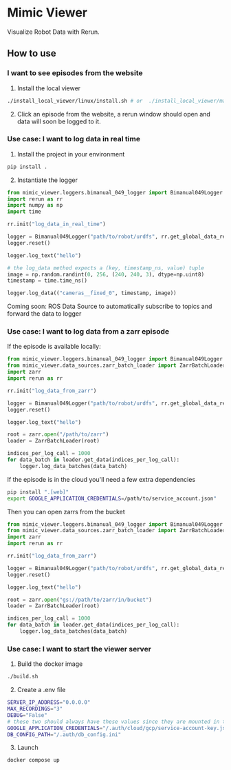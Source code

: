 # Mimic Viewer

Visualize Robot Data with Rerun.

## How to use

### I want to see episodes from the website

1. Install the local viewer

```bash
./install_local_viewer/linux/install.sh # or  ./install_local_viewer/macos/install.sh
```

2. Click an episode from the website, a rerun window should open and data will soon be logged to it.

### Use case: I want to log data in real time

1. Install the project in your environment

```bash
pip install .
```

2. Instantiate the logger

```python
from mimic_viewer.loggers.bimanual_049_logger import Bimanual049Logger
import rerun as rr
import numpy as np
import time

rr.init("log_data_in_real_time")

logger = Bimanual049Logger("path/to/robot/urdfs", rr.get_global_data_recording())
logger.reset()

logger.log_text("hello")

# the log_data method expects a (key, timestamp_ns, value) tuple
image = np.random.randint(0, 256, (240, 240, 3), dtype=np.uint8)
timestamp = time.time_ns()

logger.log_data(("cameras__fixed_0", timestamp, image))
```

Coming soon: ROS Data Source to automatically subscribe to topics and forward the data to logger

### Use case: I want to log data from a zarr episode

If the episode is available locally:

```python
from mimic_viewer.loggers.bimanual_049_logger import Bimanual049Logger
from mimic_viewer.data_sources.zarr_batch_loader import ZarrBatchLoader
import zarr
import rerun as rr

rr.init("log_data_from_zarr")

logger = Bimanual049Logger("path/to/robot/urdfs", rr.get_global_data_recording())
logger.reset()

logger.log_text("hello")

root = zarr.open("/path/to/zarr")
loader = ZarrBatchLoader(root)

indices_per_log_call = 1000
for data_batch in loader.get_data(indices_per_log_call):
    logger.log_data_batches(data_batch)
```

If the episode is in the cloud you'll need a few extra dependencies

```bash
pip install ".[web]"
export GOOGLE_APPLICATION_CREDENTIALS=/path/to/service_account.json"
```

Then you can open zarrs from the bucket

```python
from mimic_viewer.loggers.bimanual_049_logger import Bimanual049Logger
from mimic_viewer.data_sources.zarr_batch_loader import ZarrBatchLoader
import zarr
import rerun as rr

rr.init("log_data_from_zarr")

logger = Bimanual049Logger("path/to/robot/urdfs", rr.get_global_data_recording())
logger.reset()

logger.log_text("hello")

root = zarr.open("gs://path/to/zarr/in/bucket")
loader = ZarrBatchLoader(root)

indices_per_log_call = 1000
for data_batch in loader.get_data(indices_per_log_call):
    logger.log_data_batches(data_batch)
```

### Use case: I want to start the viewer server

1. Build the docker image

```bash
./build.sh
```

2. Create a .env file

```bash
SERVER_IP_ADDRESS="0.0.0.0"
MAX_RECORDINGS="3"
DEBUG="False"
# these two should always have these values since they are mounted in the container
GOOGLE_APPLICATION_CREDENTIALS="/.auth/cloud/gcp/service-account-key.json"
DB_CONFIG_PATH="/.auth/db_config.ini"
```

3. Launch

```bash
docker compose up
```